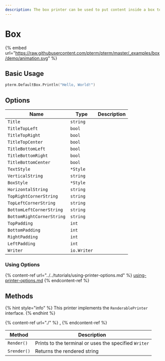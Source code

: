 ```yaml
---
description: The box printer can be used to put content inside a box to highlight it
---
```


# Box

{% embed url="https://raw.githubusercontent.com/pterm/pterm/master/_examples/box/demo/animation.svg" %}

## Basic Usage

```go
pterm.DefaultBox.Println("Hello, World!")
```

## Options

| Name                      | Type        | Description |
| ------------------------- | ----------- | ----------- |
| `Title`                   | `string`    |             |
| `TitleTopLeft`            | `bool`      |             |
| `TitleTopRight`           | `bool`      |             |
| `TitleTopCenter`          | `bool`      |             |
| `TitleBottomLeft`         | `bool`      |             |
| `TitleBottomRight`        | `bool`      |             |
| `TitleBottomCenter`       | `bool`      |             |
| `TextStyle`               | `*Style`    |             |
| `VerticalString`          | `string`    |             |
| `BoxStyle`                | `*Style`    |             |
| `HorizontalString`        | `string`    |             |
| `TopRightCornerString`    | `string`    |             |
| `TopLeftCornerString`     | `string`    |             |
| `BottomLeftCornerString`  | `string`    |             |
| `BottomRightCornerString` | `string`    |             |
| `TopPadding`              | `int`       |             |
| `BottomPadding`           | `int`       |             |
| `RightPadding`            | `int`       |             |
| `LeftPadding`             | `int`       |             |
| `Writer`                  | `io.Writer` |             |

### Using Options

{% content-ref url="../../tutorials/using-printer-options.md" %}
[using-printer-options.md](../../tutorials/using-printer-options.md)
{% endcontent-ref %}

## Methods

{% hint style="info" %}
This printer implements the `RenderablePrinter` interface.
{% endhint %}

{% content-ref url="./" %}
[.](./)
{% endcontent-ref %}

| Method      | Description                                           |
| ----------- | ----------------------------------------------------- |
| `Render()`  | Prints to the terminal or uses the specified `Writer` |
| `Srender()` | Returns the rendered string                           |
